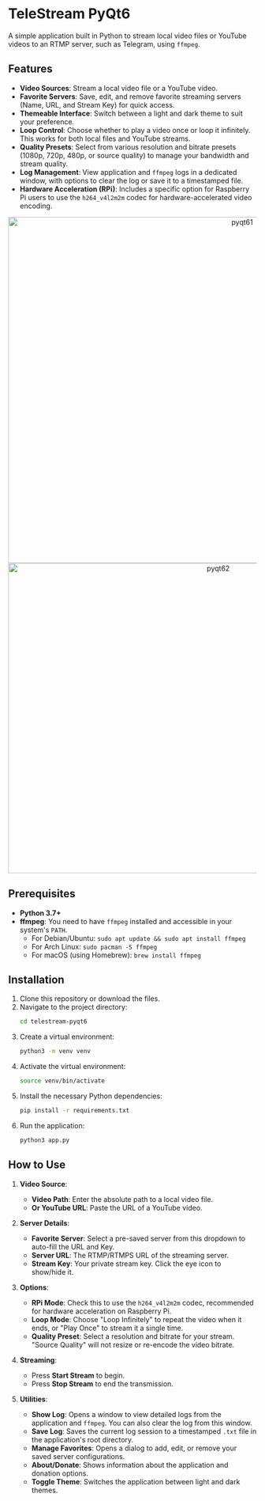 # TeleStream PyQt6

A simple application built in Python to stream local video files or YouTube videos to an RTMP server, such as Telegram, using `ffmpeg`.

## Features

-   **Video Sources**: Stream a local video file or a YouTube video.
-   **Favorite Servers**: Save, edit, and remove favorite streaming servers (Name, URL, and Stream Key) for quick access.
-   **Themeable Interface**: Switch between a light and dark theme to suit your preference.
-   **Loop Control**: Choose whether to play a video once or loop it infinitely. This works for both local files and YouTube streams.
-   **Quality Presets**: Select from various resolution and bitrate presets (1080p, 720p, 480p, or source quality) to manage your bandwidth and stream quality.
-   **Log Management**: View application and `ffmpeg` logs in a dedicated window, with options to clear the log or save it to a timestamped file.
-   **Hardware Acceleration (RPi)**: Includes a specific option for Raspberry Pi users to use the `h264_v4l2m2m` codec for hardware-accelerated video encoding.

<p align="center">
<img width="933" height="700" alt="pyqt61" src="https://github.com/user-attachments/assets/dc136e17-9b51-42c5-98ac-3549944186e0" />

<img width="836" height="627" alt="pyqt62" src="https://github.com/user-attachments/assets/fac15e40-e52c-42e4-8fff-89842c7fac8d" />
</p>

## Prerequisites

-   **Python 3.7+**
-   **ffmpeg**: You need to have `ffmpeg` installed and accessible in your system's `PATH`.
    -   For Debian/Ubuntu: `sudo apt update && sudo apt install ffmpeg`
    -   For Arch Linux: `sudo pacman -S ffmpeg`
    -   For macOS (using Homebrew): `brew install ffmpeg`

## Installation

1.  Clone this repository or download the files.
2.  Navigate to the project directory:
    ```bash
    cd telestream-pyqt6
    ```
3.  Create a virtual environment:
    ```bash
    python3 -m venv venv
    ```
4.  Activate the virtual environment:
    ```bash
    source venv/bin/activate
    ```
5.  Install the necessary Python dependencies:
    ```bash
    pip install -r requirements.txt
    ```
6.  Run the application:
    ```bash
    python3 app.py
    ```

## How to Use

1.  **Video Source**:
    *   **Video Path**: Enter the absolute path to a local video file.
    *   **Or YouTube URL**: Paste the URL of a YouTube video.

2.  **Server Details**:
    *   **Favorite Server**: Select a pre-saved server from this dropdown to auto-fill the URL and Key.
    *   **Server URL**: The RTMP/RTMPS URL of the streaming server.
    *   **Stream Key**: Your private stream key. Click the eye icon to show/hide it.

3.  **Options**:
    *   **RPi Mode**: Check this to use the `h264_v4l2m2m` codec, recommended for hardware acceleration on Raspberry Pi.
    *   **Loop Mode**: Choose "Loop Infinitely" to repeat the video when it ends, or "Play Once" to stream it a single time.
    *   **Quality Preset**: Select a resolution and bitrate for your stream. "Source Quality" will not resize or re-encode the video bitrate.

4.  **Streaming**:
    *   Press **Start Stream** to begin.
    *   Press **Stop Stream** to end the transmission.

5.  **Utilities**:
    *   **Show Log**: Opens a window to view detailed logs from the application and `ffmpeg`. You can also clear the log from this window.
    *   **Save Log**: Saves the current log session to a timestamped `.txt` file in the application's root directory.
    *   **Manage Favorites**: Opens a dialog to add, edit, or remove your saved server configurations.
    *   **About/Donate**: Shows information about the application and donation options.
    *   **Toggle Theme**: Switches the application between light and dark themes.

